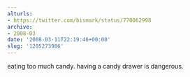 ```yaml
---
alturls:
- https://twitter.com/bismark/status/770062998
archive:
- 2008-03
date: '2008-03-11T22:19:46+00:00'
slug: '1205273986'
---
```


eating too much candy. having a candy drawer is dangerous.

